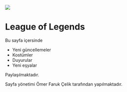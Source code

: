 ![](https://images.contentstack.io/v3/assets/blt731acb42bb3d1659/blt670d428d1921eed8/614be30d69b7947c1b3aebd5/9242021_StateofGameplayArticle_Header.jpg)

#  League of Legends
  Bu sayfa içersinde 
  * Yeni güncellemeler
  * Kostümler
  * Duyurular
  * Yeni eşyalar
  
  Paylaşılmaktadır.
  
  Sayfa yönetimi Ömer Faruk Çelik tarafından yapılmaktadır.
  

